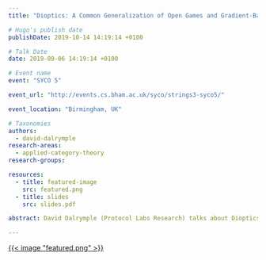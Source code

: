```yaml
---
title: "Dioptics: A Common Generalization of Open Games and Gradient-Based Learners"

# Hugo's publish date
publishDate: 2019-10-14 14:19:14 +0100

# Talk Date
date: 2019-09-06 14:19:14 +0100

# Event name
event: "SYCO 5"

event_url: "http://events.cs.bham.ac.uk/syco/strings3-syco5/"

event_location: "Birmingham, UK"

# Taxonomies
authors:
  - david-dalrymple
research-areas:
  - applied-category-theory
research-groups:

resources:
  - title: featured-image
    src: featured.png
  - title: slides
    src: slides.pdf

abstract: David Dalrymple (Protocol Labs Research) talks about Dioptics at SYCO 5.

---
```


[{{< image "featured.png" >}}](https://bham.cloud.panopto.eu/Panopto/Pages/Viewer.aspx?id=39acddd8-e131-4b3f-9704-aabf00bec4e7)
